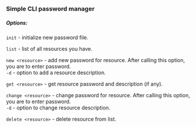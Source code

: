 <h3>Simple CLI password manager</h3>


<h5>Options:</h5>

`init` - initialize new password file. <br>

`list` - list of all resources you have. <br>

`new <resource>` - add new password for resource. 
After calling this option, you are to enter password. <br>
`-d` - option to add a resource description. <br>

`get <resource>` - get resource password and description (if any). <br>

`change <resource>` - change password for resource.
After calling this option, you are to enter password. <br>
`-d` - option to change resource description. <br>

`delete <resource>` - delete resource from list. <br>


